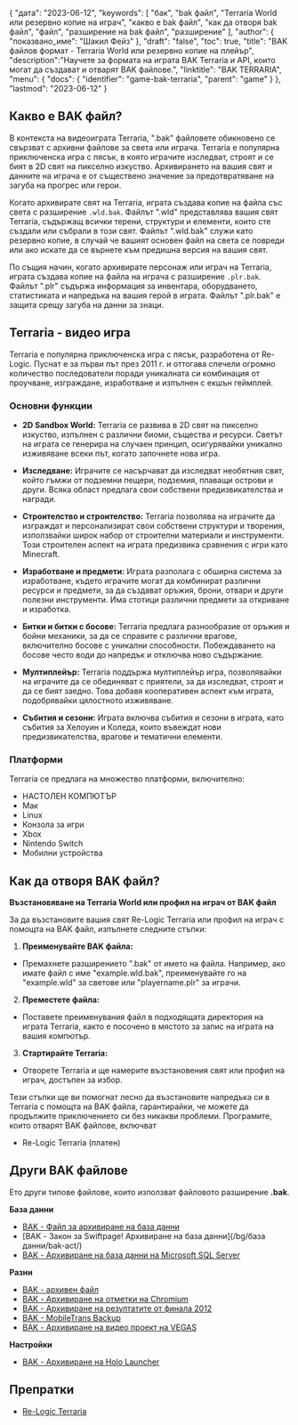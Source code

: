 {
"дата": "2023-06-12",
  "keywords": [
"бак",
"bak файл",
"Terraria World или резервно копие на играч",
"какво е bak файл",
"как да отворя bak файл",
"файл",
"разширение на bak файл",
"разширение"
],
  "author": {
"показвано_име": "Шакил Фейз"
},
"draft": "false",
"toc": true,
"title": "BAK файлов формат - Terraria World или резервно копие на плейър",
  "description":"Научете за формата на играта BAK Terraria и API, които могат да създават и отварят BAK файлове.",
"linktitle": "BAK TERRARIA",
  "menu": {
    "docs": {
      "identifier": "game-bak-terraria",
      "parent": "game"
}
},
"lastmod": "2023-06-12"
}

## Какво е BAK файл?

В контекста на видеоиграта Terraria, ".bak" файловете обикновено се свързват с архивни файлове за света или играча. Terraria е популярна приключенска игра с пясък, в която играчите изследват, строят и се бият в 2D свят на пикселно изкуство. Архивирането на вашия свят и данните на играча е от съществено значение за предотвратяване на загуба на прогрес или герои.

Когато архивирате свят на Terraria, играта създава копие на файла със света с разширение `.wld.bak`. Файлът ".wld" представлява вашия свят Terraria, съдържащ всички терени, структури и елементи, които сте създали или събрали в този свят. Файлът ".wld.bak" служи като резервно копие, в случай че вашият основен файл на света се повреди или ако искате да се върнете към предишна версия на вашия свят.

По същия начин, когато архивирате персонаж или играч на Terraria, играта създава копие на файла на играча с разширение `.plr.bak`. Файлът ".plr" съдържа информация за инвентара, оборудването, статистиката и напредъка на вашия герой в играта. Файлът ".plr.bak" е защита срещу загуба на данни за знаци.

## Terraria - видео игра

Terraria е популярна приключенска игра с пясък, разработена от Re-Logic. Пуснат е за първи път през 2011 г. и оттогава спечели огромно количество последователи поради уникалната си комбинация от проучване, изграждане, изработване и изпълнен с екшън геймплей.

### Основни функции

- **2D Sandbox World:** Terraria се развива в 2D свят на пикселно изкуство, изпълнен с различни биоми, същества и ресурси. Светът на играта се генерира на случаен принцип, осигурявайки уникално изживяване всеки път, когато започнете нова игра.

- **Изследване:** Играчите се насърчават да изследват необятния свят, който гъмжи от подземни пещери, подземия, плаващи острови и други. Всяка област предлага свои собствени предизвикателства и награди.

- **Строителство и строителство:** Terraria позволява на играчите да изграждат и персонализират свои собствени структури и творения, използвайки широк набор от строителни материали и инструменти. Този строителен аспект на играта предизвика сравнения с игри като Minecraft.

- **Изработване и предмети:** Играта разполага с обширна система за изработване, където играчите могат да комбинират различни ресурси и предмети, за да създават оръжия, брони, отвари и други полезни инструменти. Има стотици различни предмети за откриване и изработка.

- **Битки и битки с босове:** Terraria предлага разнообразие от оръжия и бойни механики, за да се справите с различни врагове, включително босове с уникални способности. Побеждаването на босове често води до напредък и отключва ново съдържание.

- **Мултиплейър:** Terraria поддържа мултиплейър игра, позволявайки на играчите да се обединяват с приятели, за да изследват, строят и да се бият заедно. Това добавя кооперативен аспект към играта, подобрявайки цялостното изживяване.

- **Събития и сезони:** Играта включва събития и сезони в играта, като събития за Хелоуин и Коледа, които въвеждат нови предизвикателства, врагове и тематични елементи.

### Платформи

Terraria се предлага на множество платформи, включително:
- НАСТОЛЕН КОМПЮТЪР
- Мак
- Linux
- Конзола за игри
- Xbox
- Nintendo Switch
- Мобилни устройства

## Как да отворя BAK файл?

**Възстановяване на Terraria World или профил на играч от BAK файл**

За да възстановите вашия свят Re-Logic Terraria или профил на играч с помощта на BAK файл, изпълнете следните стъпки:

1. **Преименувайте BAK файла:**
- Премахнете разширението ".bak" от името на файла. Например, ако имате файл с име "example.wld.bak", преименувайте го на "example.wld" за светове или "playername.plr" за играчи.

2. **Преместете файла:**
- Поставете преименувания файл в подходящата директория на играта Terraria, както е посочено в мястото за запис на играта на вашия компютър.

3. **Стартирайте Terraria:**
- Отворете Terraria и ще намерите възстановения свят или профил на играч, достъпен за избор.

Тези стъпки ще ви помогнат лесно да възстановите напредъка си в Terraria с помощта на BAK файла, гарантирайки, че можете да продължите приключението си без никакви проблеми. Програмите, които отварят BAK файлове, включват

- Re-Logic Terraria (платен)

## Други BAK файлове

Ето други типове файлове, които използват файловото разширение **.bak**.

**База данни**
- [BAK - Файл за архивиране на база данни](/bg/database/bak/)
- [BAK - Закон за Swiftpage! Архивиране на база данни](/bg/база данни/bak-act/)
- [BAK - Архивиране на база данни на Microsoft SQL Server](/bg/database/bak-sqlserver/)

**Разни**
- [BAK - архивен файл](/bg/misc/bak-backup/)
- [BAK - Архивиране на отметки на Chromium](/bg/misc/bak-chromium/)
- [BAK - Архивиране на резултатите от финала 2012](/bg/misc/bak-finale/)
- [BAK - MobileTrans Backup](/bg/misc/bak-mobiletrans/)
- [BAK - Архивиране на видео проект на VEGAS](/bg/misc/bak-vegas/)

**Настройки**
- [BAK - Архивиране на Holo Launcher](/bg/settings/bak-holo/)

## Препратки
* [Re-Logic Terraria](https://terraria.fandom.com/wiki/Re-Logic)

